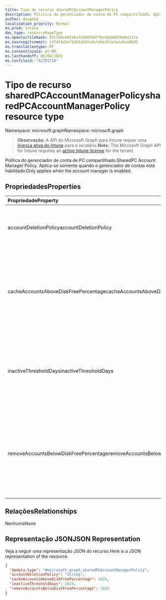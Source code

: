 ```yaml
---
title: Tipo de recurso sharedPCAccountManagerPolicy
description: Política do gerenciador de conta de PC compartilhado. Aplica-se somente quando o gerenciador de contas está habilitado.
author: dougeby
localization_priority: Normal
ms.prod: intune
doc_type: resourcePageType
ms.openlocfilehash: 02c350c6874bafd1887bdf76c02eb8876864117a
ms.sourcegitcommit: 13f474d3e71d32a5dfe2efebb351e3a1a5aa9685
ms.translationtype: MT
ms.contentlocale: pt-BR
ms.lasthandoff: 06/04/2021
ms.locfileid: "52751710"
---
```

# <a name="sharedpcaccountmanagerpolicy-resource-type"></a><span data-ttu-id="e4a7b-104">Tipo de recurso sharedPCAccountManagerPolicy</span><span class="sxs-lookup"><span data-stu-id="e4a7b-104">sharedPCAccountManagerPolicy resource type</span></span>

<span data-ttu-id="e4a7b-105">Namespace: microsoft.graph</span><span class="sxs-lookup"><span data-stu-id="e4a7b-105">Namespace: microsoft.graph</span></span>

> <span data-ttu-id="e4a7b-106">**Observação:** A API do Microsoft Graph para Intune requer uma [licença ativa do Intune](https://go.microsoft.com/fwlink/?linkid=839381) para o locatário.</span><span class="sxs-lookup"><span data-stu-id="e4a7b-106">**Note:** The Microsoft Graph API for Intune requires an [active Intune license](https://go.microsoft.com/fwlink/?linkid=839381) for the tenant.</span></span>

<span data-ttu-id="e4a7b-107">Política do gerenciador de conta de PC compartilhado.</span><span class="sxs-lookup"><span data-stu-id="e4a7b-107">SharedPC Account Manager Policy.</span></span> <span data-ttu-id="e4a7b-108">Aplica-se somente quando o gerenciador de contas está habilitado.</span><span class="sxs-lookup"><span data-stu-id="e4a7b-108">Only applies when the account manager is enabled.</span></span>

## <a name="properties"></a><span data-ttu-id="e4a7b-109">Propriedades</span><span class="sxs-lookup"><span data-stu-id="e4a7b-109">Properties</span></span>
|<span data-ttu-id="e4a7b-110">Propriedade</span><span class="sxs-lookup"><span data-stu-id="e4a7b-110">Property</span></span>|<span data-ttu-id="e4a7b-111">Tipo</span><span class="sxs-lookup"><span data-stu-id="e4a7b-111">Type</span></span>|<span data-ttu-id="e4a7b-112">Descrição</span><span class="sxs-lookup"><span data-stu-id="e4a7b-112">Description</span></span>|
|:---|:---|:---|
|<span data-ttu-id="e4a7b-113">accountDeletionPolicy</span><span class="sxs-lookup"><span data-stu-id="e4a7b-113">accountDeletionPolicy</span></span>|[<span data-ttu-id="e4a7b-114">sharedPCAccountDeletionPolicyType</span><span class="sxs-lookup"><span data-stu-id="e4a7b-114">sharedPCAccountDeletionPolicyType</span></span>](../resources/intune-deviceconfig-sharedpcaccountdeletionpolicytype.md)|<span data-ttu-id="e4a7b-115">Configura quando as contas são excluídas.</span><span class="sxs-lookup"><span data-stu-id="e4a7b-115">Configures when accounts are deleted.</span></span> <span data-ttu-id="e4a7b-116">Os valores possíveis são: `immediate`, `diskSpaceThreshold`, `diskSpaceThresholdOrInactiveThreshold`.</span><span class="sxs-lookup"><span data-stu-id="e4a7b-116">Possible values are: `immediate`, `diskSpaceThreshold`, `diskSpaceThresholdOrInactiveThreshold`.</span></span>|
|<span data-ttu-id="e4a7b-117">cacheAccountsAboveDiskFreePercentage</span><span class="sxs-lookup"><span data-stu-id="e4a7b-117">cacheAccountsAboveDiskFreePercentage</span></span>|<span data-ttu-id="e4a7b-118">Int32</span><span class="sxs-lookup"><span data-stu-id="e4a7b-118">Int32</span></span>|<span data-ttu-id="e4a7b-119">Define a porcentagem de espaço em disco disponível que um computador deve ter antes de parar de excluir contas do computador compartilhadas em cache.</span><span class="sxs-lookup"><span data-stu-id="e4a7b-119">Sets the percentage of available disk space a PC should have before it stops deleting cached shared PC accounts.</span></span> <span data-ttu-id="e4a7b-120">Aplicável apenas quando AccountDeletionPolicy é DiskSpaceThreshold ou DiskSpaceThresholdOrInactiveThreshold.</span><span class="sxs-lookup"><span data-stu-id="e4a7b-120">Only applies when AccountDeletionPolicy is DiskSpaceThreshold or DiskSpaceThresholdOrInactiveThreshold.</span></span> <span data-ttu-id="e4a7b-121">Valores válidos de 0 a 100</span><span class="sxs-lookup"><span data-stu-id="e4a7b-121">Valid values 0 to 100</span></span>|
|<span data-ttu-id="e4a7b-122">inactiveThresholdDays</span><span class="sxs-lookup"><span data-stu-id="e4a7b-122">inactiveThresholdDays</span></span>|<span data-ttu-id="e4a7b-123">Int32</span><span class="sxs-lookup"><span data-stu-id="e4a7b-123">Int32</span></span>|<span data-ttu-id="e4a7b-124">Especifica quando as contas começarão a ser excluídas quando não forem conectadas durante o período especificado, fornecido como um número de dias.</span><span class="sxs-lookup"><span data-stu-id="e4a7b-124">Specifies when the accounts will start being deleted when they have not been logged on during the specified period, given as number of days.</span></span> <span data-ttu-id="e4a7b-125">Aplicável apenas quando AccountDeletionPolicy é DiskSpaceThreshold ou DiskSpaceThresholdOrInactiveThreshold.</span><span class="sxs-lookup"><span data-stu-id="e4a7b-125">Only applies when AccountDeletionPolicy is DiskSpaceThreshold or DiskSpaceThresholdOrInactiveThreshold.</span></span>|
|<span data-ttu-id="e4a7b-126">removeAccountsBelowDiskFreePercentage</span><span class="sxs-lookup"><span data-stu-id="e4a7b-126">removeAccountsBelowDiskFreePercentage</span></span>|<span data-ttu-id="e4a7b-127">Int32</span><span class="sxs-lookup"><span data-stu-id="e4a7b-127">Int32</span></span>|<span data-ttu-id="e4a7b-128">Define a porcentagem de espaço em disco restante em um computador antes que contas em cache sejam excluídas para liberar espaço em disco.</span><span class="sxs-lookup"><span data-stu-id="e4a7b-128">Sets the percentage of disk space remaining on a PC before cached accounts will be deleted to free disk space.</span></span> <span data-ttu-id="e4a7b-129">Contas inativas há mais tempo serão excluídas primeiro.</span><span class="sxs-lookup"><span data-stu-id="e4a7b-129">Accounts that have been inactive the longest will be deleted first.</span></span> <span data-ttu-id="e4a7b-130">Aplicável apenas quando AccountDeletionPolicy é DiskSpaceThresholdOrInactiveThreshold.</span><span class="sxs-lookup"><span data-stu-id="e4a7b-130">Only applies when AccountDeletionPolicy is DiskSpaceThresholdOrInactiveThreshold.</span></span> <span data-ttu-id="e4a7b-131">Valores válidos de 0 a 100</span><span class="sxs-lookup"><span data-stu-id="e4a7b-131">Valid values 0 to 100</span></span>|

## <a name="relationships"></a><span data-ttu-id="e4a7b-132">Relações</span><span class="sxs-lookup"><span data-stu-id="e4a7b-132">Relationships</span></span>
<span data-ttu-id="e4a7b-133">Nenhuma</span><span class="sxs-lookup"><span data-stu-id="e4a7b-133">None</span></span>

## <a name="json-representation"></a><span data-ttu-id="e4a7b-134">Representação JSON</span><span class="sxs-lookup"><span data-stu-id="e4a7b-134">JSON Representation</span></span>
<span data-ttu-id="e4a7b-135">Veja a seguir uma representação JSON do recurso.</span><span class="sxs-lookup"><span data-stu-id="e4a7b-135">Here is a JSON representation of the resource.</span></span>
<!-- {
  "blockType": "resource",
  "@odata.type": "microsoft.graph.sharedPCAccountManagerPolicy"
}
-->
``` json
{
  "@odata.type": "#microsoft.graph.sharedPCAccountManagerPolicy",
  "accountDeletionPolicy": "String",
  "cacheAccountsAboveDiskFreePercentage": 1024,
  "inactiveThresholdDays": 1024,
  "removeAccountsBelowDiskFreePercentage": 1024
}
```




